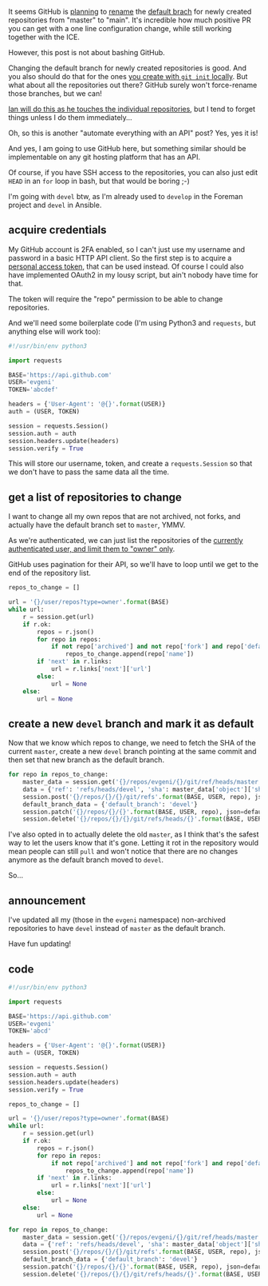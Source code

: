 <!--
.. title: Automatically renaming the default git branch to "devel"
.. slug: automatically-renaming-the-default-git-branch-to-devel
.. date: 2020-07-02 07:12:21 UTC
.. tags: english,linux,planet-debian,software
.. category: 
.. link: 
.. description: 
.. type: text
-->

It seems GitHub is [planning](https://twitter.com/natfriedman/status/1271253144442253312) to [rename](https://www.zdnet.com/article/github-to-replace-master-with-alternative-term-to-avoid-slavery-references/) the [default brach](https://www.bbc.com/news/technology-53050955) for newly created repositories from "master" to "main". It's incredible how much positive PR you can get with a one line configuration change, while still working together with the ICE.

However, this post is not about bashing GitHub.

Changing the default branch for newly created repositories is good. And you also should do that for the ones [you create with `git init` locally](https://chaos.social/@ytvwld/104307561261258971). But what about all the repositories out there? GitHub surely won't force-rename those branches, but we can!

[Ian will do this as he touches the individual repositories](https://diziet.dreamwidth.org/6269.html), but I tend to forget things unless I do them immediately…

Oh, so this is another "automate everything with an API" post? Yes, yes it is!

And yes, I am going to use GitHub here, but something similar should be implementable on any git hosting platform that has an API.

Of course, if you have SSH access to the repositories, you can also just edit `HEAD` in an `for` loop in bash, but that would be boring ;-)

I'm going with `devel` btw, as I'm already used to `develop` in the Foreman project and `devel` in Ansible.

## acquire credentials

My GitHub account is 2FA enabled, so I can't just use my username and password in a basic HTTP API client. So the first step is to acquire a [personal access token](https://help.github.com/en/github/authenticating-to-github/creating-a-personal-access-token-for-the-command-line), that can be used instead. Of course I could also have implemented OAuth2 in my lousy script, but ain't nobody have time for that.

The token will require the "repo" permission to be able to change repositories.

And we'll need some boilerplate code (I'm using Python3 and `requests`, but anything else will work too):

```python
#!/usr/bin/env python3

import requests

BASE='https://api.github.com'
USER='evgeni'
TOKEN='abcdef'

headers = {'User-Agent': '@{}'.format(USER)}
auth = (USER, TOKEN)

session = requests.Session()
session.auth = auth
session.headers.update(headers)
session.verify = True
```

This will store our username, token, and create a `requests.Session` so that we don't have to pass the same data all the time.

## get a list of repositories to change

I want to change all my own repos that are not archived, not forks, and actually have the default branch set to `master`, YMMV.

As we're authenticated, we can just list the repositories of the [currently authenticated user, and limit them to "owner" only](https://developer.github.com/v3/repos/#list-repositories-for-the-authenticated-user).

GitHub uses pagination for their API, so we'll have to loop until we get to the end of the repository list.

```python
repos_to_change = []

url = '{}/user/repos?type=owner'.format(BASE)
while url:
    r = session.get(url)
    if r.ok:
        repos = r.json()
        for repo in repos:
            if not repo['archived'] and not repo['fork'] and repo['default_branch'] == 'master':
                repos_to_change.append(repo['name'])
        if 'next' in r.links:
            url = r.links['next']['url']
        else:
            url = None
    else:
        url = None
```

## create a new `devel` branch and mark it as default

Now that we know which repos to change, we need to fetch the SHA of the current `master`, create a new `devel` branch pointing at the same commit and then set that new branch as the default branch.

```python
for repo in repos_to_change:
    master_data = session.get('{}/repos/evgeni/{}/git/ref/heads/master'.format(BASE, repo)).json()
    data = {'ref': 'refs/heads/devel', 'sha': master_data['object']['sha']}
    session.post('{}/repos/{}/{}/git/refs'.format(BASE, USER, repo), json=data)
    default_branch_data = {'default_branch': 'devel'}
    session.patch('{}/repos/{}/{}'.format(BASE, USER, repo), json=default_branch_data)
    session.delete('{}/repos/{}/{}/git/refs/heads/{}'.format(BASE, USER, repo, 'master'))
```

I've also opted in to actually delete the old `master`, as I think that's the safest way to let the users know that it's gone. Letting it rot in the repository would mean people can still `pull` and won't notice that there are no changes anymore as the default branch moved to `devel`.

So…

## announcement

I've updated all my (those in the `evgeni` namespace) non-archived repositories to have `devel` instead of `master` as the default branch.

Have fun updating!

## code

```python
#!/usr/bin/env python3

import requests

BASE='https://api.github.com'
USER='evgeni'
TOKEN='abcd'

headers = {'User-Agent': '@{}'.format(USER)}
auth = (USER, TOKEN)

session = requests.Session()
session.auth = auth
session.headers.update(headers)
session.verify = True

repos_to_change = []

url = '{}/user/repos?type=owner'.format(BASE)
while url:
    r = session.get(url)
    if r.ok:
        repos = r.json()
        for repo in repos:
            if not repo['archived'] and not repo['fork'] and repo['default_branch'] == 'master':
                repos_to_change.append(repo['name'])
        if 'next' in r.links:
            url = r.links['next']['url']
        else:
            url = None
    else:
        url = None

for repo in repos_to_change:
    master_data = session.get('{}/repos/evgeni/{}/git/ref/heads/master'.format(BASE, repo)).json()
    data = {'ref': 'refs/heads/devel', 'sha': master_data['object']['sha']}
    session.post('{}/repos/{}/{}/git/refs'.format(BASE, USER, repo), json=data)
    default_branch_data = {'default_branch': 'devel'}
    session.patch('{}/repos/{}/{}'.format(BASE, USER, repo), json=default_branch_data)
    session.delete('{}/repos/{}/{}/git/refs/heads/{}'.format(BASE, USER, repo, 'master'))

```
